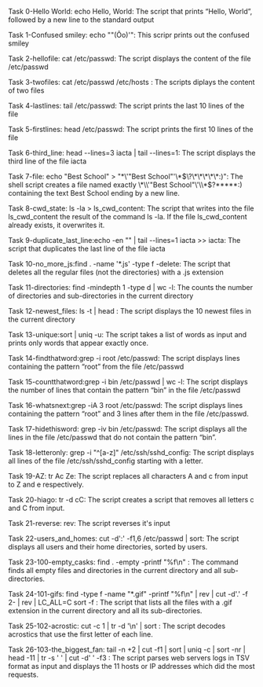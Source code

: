 Task 0-Hello World: echo Hello, World: The script that prints “Hello, World”, followed by a new line to the standard output

Task 1-Confused smiley: echo "\"(Ôo)'": This scripr prints out the confused smiley

Task 2-hellofile: cat /etc/passwd: The script displays the content of the file /etc/passwd

Task 3-twofiles: cat /etc/passwd /etc/hosts : The scripts diplays the content of two files

Task 4-lastlines: tail /etc/passwd: The script prints the last 10 lines of the file

Task 5-firstlines: head /etc/passwd: The script prints the first 10 lines of the file

Task 6-third_line: head --lines=3 iacta | tail --lines=1: The script displays the third line of the file iacta

Task 7-file: echo "Best School" > "\*\\\'\"Best School\"\'\\\*$\?\*\*\*\*\*:)": The shell script creates a file named exactly \*\\'"Best School"\'\\*$\?\*\*\*\*\*:) containing the text Best School ending by a new line.

Task 8-cwd_state: ls -la > ls_cwd_content: The script that writes into the file ls_cwd_content the result of the command ls -la. If the file ls_cwd_content already exists, it overwrites it.

Task 9-duplicate_last_line:echo -en "" | tail --lines=1 iacta >> iacta: The script that duplicates the last line of the file iacta

Task 10-no_more_js:find . -name '*.js' -type f -delete: The  script that deletes all the regular files (not the directories) with a .js extension

Task 11-directories: find -mindepth 1 -type d | wc -l: The counts the number of directories and sub-directories in the current directory

Task 12-newest_files: ls -t | head : The script displays the 10 newest files in the current directory

Task 13-unique:sort | uniq -u: The script takes a list of words as input and prints only words that appear exactly once.

Task 14-findthatword:grep -i root /etc/passwd: The script displays lines containing the pattern “root” from the file /etc/passwd

Task 15-countthatword:grep -i bin /etc/passwd | wc -l: The script displays the number of lines that contain the pattern “bin” in the file /etc/passwd

Task 16-whatsnext:grep -iA 3 root /etc/passwd: The script displays lines containing the pattern “root” and 3 lines after them in the file /etc/passwd.

Task 17-hidethisword: grep -iv bin /etc/passwd: The script displays all the lines in the file /etc/passwd that do not contain the pattern “bin”.

Task 18-letteronly: grep -i "^[a-z]" /etc/ssh/sshd_config: The script displays all lines of the file /etc/ssh/sshd_config starting with a letter.

Task 19-AZ: tr Ac Ze: The script replaces all characters A and c from input to Z and e respectively.

Task 20-hiago: tr -d cC: The script creates a script that removes all letters c and C from input.

Task 21-reverse: rev: The script reverses it's input

Task 22-users_and_homes: cut -d':' -f1,6 /etc/passwd | sort: The script displays all users and their home directories, sorted by users.

Task 23-100-empty_casks: find . -empty -printf "%f\n" : The command finds all empty files and directories in the current directory and all sub-directories.

Task 24-101-gifs: find -type f -name "*.gif" -printf "%f\n" | rev | cut -d'.' -f 2- | rev | LC_ALL=C sort -f : The script that lists all the files with a .gif extension in the current directory and all its sub-directories.

Task 25-102-acrostic: cut -c 1 | tr -d '\n' | sort : The script  decodes acrostics that use the first letter of each line.

Task 26-103-the_biggest_fan: tail -n +2 | cut -f1 | sort | uniq -c | sort -nr | head -11 | tr -s ' ' | cut -d' ' -f3 : The script parses web servers logs in TSV format as input and displays the 11 hosts or IP addresses which did the most requests.